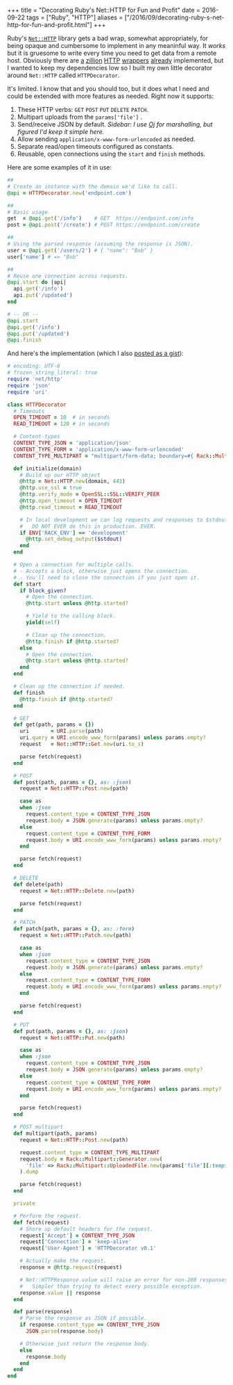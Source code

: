 +++
title = "Decorating Ruby's Net::HTTP for Fun and Profit"
date = 2016-09-22
tags = ["Ruby", "HTTP"]
aliases = ["/2016/09/decorating-ruby-s-net-http-for-fun-and-profit.html"]
+++

Ruby's [`Net::HTTP`](net) library gets a bad wrap, somewhat appropriately, for
being opaque and cumbersome to implement in any meaninful way. It _works_ but it
is gruesome to write every time you need to get data from a remote host.
Obviously there are [a](faraday) [zillion](typhoeus) [HTTP](httparty)
[wrappers](curb) [already](rest-client) implemented, but I wanted to keep my
dependencies low so I built my own little decorator around `Net::HTTP` called
`HTTPDecorator`.

It's limited. I know that and you should too, but it does what I need and could
be extended with more features as needed. Right now it supports:

1. These HTTP verbs: `GET` `POST` `PUT` `DELETE` `PATCH`.
2. Multipart uploads from the `params['file']` .
3. Send/receive JSON by default. _Sidebar: I use [Oj](oj) for marshalling, but
   figured I'd keep it simple here._
4. Allow sending `application/x-www-form-urlencoded` as needed.
5. Separate read/open timeouts configured as constants.
6. Reusable, open connections using the `start` and `finish` methods.

Here are some examples of it in use:

```ruby
##
# Create an instance with the domain we'd like to call.
@api = HTTPDecorator.new('endpoint.com')

##
# Basic usage
get  = @api.get('/info')    # GET  https://endpoint.com/info
post = @api.post('/create') # POST https://endpoint.com/create

##
# Using the parsed response (assuming the response is JSON).
user = @api.get('/users/2') # { "name": "Bob" }
user['name'] # => "Bob"

##
# Reuse one connection across requests.
@api.start do |api|
  api.get('/info')
  api.put('/updated')
end

# -- OR --
@api.start
@api.get('/info')
@api.put('/updated')
@api.finish
```

And here's the implementation (which I also
[posted as a gist](https://gist.github.com/evanleck/f60b6437ebbbbf96709937804e81d44c)):

```ruby
# encoding: UTF-8
# frozen_string_literal: true
require 'net/http'
require 'json'
require 'uri'

class HTTPDecorator
  # Timeouts
  OPEN_TIMEOUT = 10  # in seconds
  READ_TIMEOUT = 120 # in seconds

  # Content-types
  CONTENT_TYPE_JSON = 'application/json'
  CONTENT_TYPE_FORM = 'application/x-www-form-urlencoded'
  CONTENT_TYPE_MULTIPART = "multipart/form-data; boundary=#{ Rack::Multipart::MULTIPART_BOUNDARY }"

  def initialize(domain)
    # Build up our HTTP object
    @http = Net::HTTP.new(domain, 443)
    @http.use_ssl = true
    @http.verify_mode = OpenSSL::SSL::VERIFY_PEER
    @http.open_timeout = OPEN_TIMEOUT
    @http.read_timeout = READ_TIMEOUT

    # In local development we can log requests and responses to $stdout.
    #   DO NOT EVER do this in production. EVER.
    if ENV['RACK_ENV'] == 'development'
      @http.set_debug_output($stdout)
    end
  end

  # Open a connection for multiple calls.
  # - Accepts a block, otherwise just opens the connection.
  # - You'll need to close the connection if you just open it.
  def start
    if block_given?
      # Open the connection.
      @http.start unless @http.started?

      # Yield to the calling block.
      yield(self)

      # Clean up the connection.
      @http.finish if @http.started?
    else
      # Open the connection.
      @http.start unless @http.started?
    end
  end

  # Clean up the connection if needed.
  def finish
    @http.finish if @http.started?
  end

  # GET
  def get(path, params = {})
    uri       = URI.parse(path)
    uri.query = URI.encode_www_form(params) unless params.empty?
    request   = Net::HTTP::Get.new(uri.to_s)

    parse fetch(request)
  end

  # POST
  def post(path, params = {}, as: :json)
    request = Net::HTTP::Post.new(path)

    case as
    when :json
      request.content_type = CONTENT_TYPE_JSON
      request.body = JSON.generate(params) unless params.empty?
    else
      request.content_type = CONTENT_TYPE_FORM
      request.body = URI.encode_www_form(params) unless params.empty?
    end

    parse fetch(request)
  end

  # DELETE
  def delete(path)
    request = Net::HTTP::Delete.new(path)

    parse fetch(request)
  end

  # PATCH
  def patch(path, params = {}, as: :form)
    request = Net::HTTP::Patch.new(path)

    case as
    when :json
      request.content_type = CONTENT_TYPE_JSON
      request.body = JSON.generate(params) unless params.empty?
    else
      request.content_type = CONTENT_TYPE_FORM
      request.body = URI.encode_www_form(params) unless params.empty?
    end

    parse fetch(request)
  end

  # PUT
  def put(path, params = {}, as: :json)
    request = Net::HTTP::Put.new(path)

    case as
    when :json
      request.content_type = CONTENT_TYPE_JSON
      request.body = JSON.generate(params) unless params.empty?
    else
      request.content_type = CONTENT_TYPE_FORM
      request.body = URI.encode_www_form(params) unless params.empty?
    end

    parse fetch(request)
  end

  # POST multipart
  def multipart(path, params)
    request = Net::HTTP::Post.new(path)

    request.content_type = CONTENT_TYPE_MULTIPART
    request.body = Rack::Multipart::Generator.new(
      'file' => Rack::Multipart::UploadedFile.new(params['file'][:tempfile].path, params['file'][:type])
    ).dump

    parse fetch(request)
  end

  private

  # Perform the request.
  def fetch(request)
    # Shore up default headers for the request.
    request['Accept'] = CONTENT_TYPE_JSON
    request['Connection'] = 'keep-alive'
    request['User-Agent'] = 'HTTPDecorator v0.1'

    # Actually make the request.
    response = @http.request(request)

    # Net::HTTPResponse.value will raise an error for non-200 responses.
    #   Simpler than trying to detect every possible exception.
    response.value || response
  end

  def parse(response)
    # Parse the response as JSON if possible.
    if response.content_type == CONTENT_TYPE_JSON
      JSON.parse(response.body)

    # Otherwise just return the response body.
    else
      response.body
    end
  end
end
```

[curb]: https://github.com/taf2/curb
[faraday]: https://github.com/lostisland/faraday
[httparty]: https://github.com/jnunemaker/httparty
[net]: http://ruby-doc.org/stdlib-2.3.1/libdoc/net/http/rdoc/Net/HTTP.html
[oj]: https://github.com/ohler55/oj
[rest-client]: https://github.com/rest-client/rest-client
[typhoeus]: https://github.com/typhoeus/typhoeus
